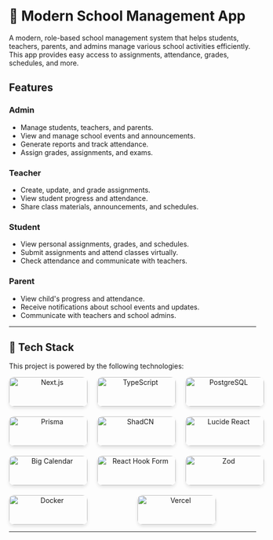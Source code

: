# 🌟 Modern School Management App

A modern, role-based school management system that helps students, teachers, parents, and admins manage various school activities efficiently. This app provides easy access to assignments, attendance, grades, schedules, and more. 

## Features

### Admin
- Manage students, teachers, and parents.
- View and manage school events and announcements.
- Generate reports and track attendance.
- Assign grades, assignments, and exams.
  
### Teacher
- Create, update, and grade assignments.
- View student progress and attendance.
- Share class materials, announcements, and schedules.
  
### Student
- View personal assignments, grades, and schedules.
- Submit assignments and attend classes virtually.
- Check attendance and communicate with teachers.

### Parent
- View child's progress and attendance.
- Receive notifications about school events and updates.
- Communicate with teachers and school admins.

---

## 🚀 Tech Stack

This project is powered by the following technologies:

<div align="center">
  <div style="display: grid; grid-template-columns: repeat(3, 1fr); gap: 20px; max-width: 800px;">
    <img src="https://img.shields.io/badge/Next.js-000000?style=flat-square&logo=next.js&logoColor=white" alt="Next.js" height="60" width="160" style="border-radius: 10px; box-shadow: 0 4px 6px rgba(0, 0, 0, 0.1);" />
    <img src="https://img.shields.io/badge/TypeScript-3178C6?style=flat-square&logo=typescript&logoColor=white" alt="TypeScript" height="60" width="160" style="border-radius: 10px; box-shadow: 0 4px 6px rgba(0, 0, 0, 0.1);" />
    <img src="https://img.shields.io/badge/PostgreSQL-336791?style=flat-square&logo=postgresql&logoColor=white" alt="PostgreSQL" height="60" width="160" style="border-radius: 10px; box-shadow: 0 4px 6px rgba(0, 0, 0, 0.1);" />
  </div>
  <div style="display: grid; grid-template-columns: repeat(3, 1fr); gap: 20px; max-width: 800px; margin-top: 20px;">
    <img src="https://img.shields.io/badge/Prisma-2D3748?style=flat-square&logo=prisma&logoColor=white" alt="Prisma" height="60" width="160" style="border-radius: 10px; box-shadow: 0 4px 6px rgba(0, 0, 0, 0.1);" />
    <img src="https://img.shields.io/badge/ShadCN-FFD700?style=flat-square&logo=shadcn&logoColor=black" alt="ShadCN" height="60" width="160" style="border-radius: 10px; box-shadow: 0 4px 6px rgba(0, 0, 0, 0.1);" />
    <img src="https://img.shields.io/badge/Lucide_React-2D2A32?style=flat-square&logo=lucide&logoColor=white" alt="Lucide React" height="60" width="160" style="border-radius: 10px; box-shadow: 0 4px 6px rgba(0, 0, 0, 0.1);" />
  </div>
  <div style="display: grid; grid-template-columns: repeat(3, 1fr); gap: 20px; max-width: 800px; margin-top: 20px;">
    <img src="https://img.shields.io/badge/Big_Calendar-34D399?style=flat-square&logo=react&logoColor=white" alt="Big Calendar" height="60" width="160" style="border-radius: 10px; box-shadow: 0 4px 6px rgba(0, 0, 0, 0.1);" />
    <img src="https://img.shields.io/badge/React_Hook_Form-2C6DF0?style=flat-square&logo=reacthookform&logoColor=white" alt="React Hook Form" height="60" width="160" style="border-radius: 10px; box-shadow: 0 4px 6px rgba(0, 0, 0, 0.1);" />
    <img src="https://img.shields.io/badge/Zod-2D3748?style=flat-square&logo=zod&logoColor=white" alt="Zod" height="60" width="160" style="border-radius: 10px; box-shadow: 0 4px 6px rgba(0, 0, 0, 0.1);" />
  </div>
  <div style="display: grid; grid-template-columns: repeat(2, 1fr); gap: 20px; max-width: 800px; margin-top: 20px;">
    <img src="https://img.shields.io/badge/Docker-2496ED?style=flat-square&logo=docker&logoColor=white" alt="Docker" height="60" width="160" style="border-radius: 10px; box-shadow: 0 4px 6px rgba(0, 0, 0, 0.1);" />
    <img src="https://img.shields.io/badge/Vercel-000000?style=flat-square&logo=vercel&logoColor=white" alt="Vercel" height="60" width="160" style="border-radius: 10px; box-shadow: 0 4px 6px rgba(0, 0, 0, 0.1);" />
  </div>
</div>

---

